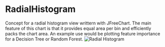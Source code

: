# RadialHistogram
Concept for a radial histogram view writtern with JFreeChart. The main feature of this chart is that it provides equal area per bin and efficiently packs the chart area.  An example use would be plotting feature importance for a Decision Tree or Random Forest. 
![Radial Histogram](https://github.com/AaronNHart/RadialHistogram/blob/master/res/RadialHistogram.png)
